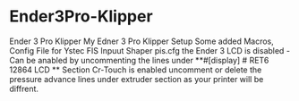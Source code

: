 # Ender3Pro-Klipper
Ender 3 Pro Klipper 
My Edner 3 Pro Klipper Setup
Some added Macros, Config File for Ystec FIS Inpuut Shaper pis.cfg
the Ender 3 LCD is disabled - Can be anabled by uncommenting the lines under
**#[display] # RET6 12864 LCD ** Section
Cr-Touch is enabled
uncomment or delete the pressure advance lines under extruder section as your printer will be diffrent.
